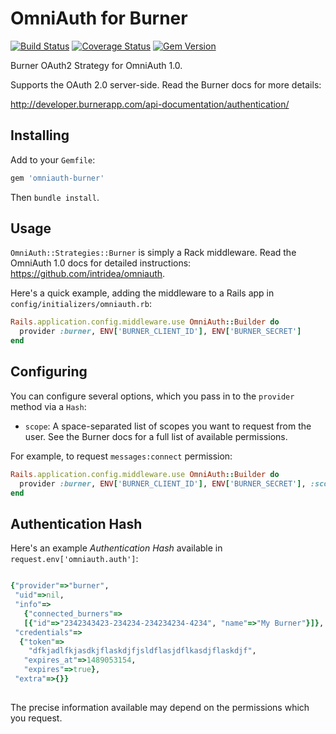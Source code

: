 # OmniAuth for Burner
[![Build Status](https://travis-ci.org/berk/omniauth-burner.png?branch=master)](https://travis-ci.org/berk/omniauth-burner)
[![Coverage Status](https://coveralls.io/repos/berk/omniauth-burner/badge.png?branch=master)](https://coveralls.io/r/berk/omniauth-burner?branch=master)
[![Gem Version](https://badge.fury.io/rb/omniauth-burner.svg)](http://badge.fury.io/rb/omniauth-burner)

Burner OAuth2 Strategy for OmniAuth 1.0.

Supports the OAuth 2.0 server-side. Read the Burner docs for more details: 

http://developer.burnerapp.com/api-documentation/authentication/

## Installing

Add to your `Gemfile`:

```ruby
gem 'omniauth-burner'
```

Then `bundle install`.

## Usage

`OmniAuth::Strategies::Burner` is simply a Rack middleware. Read the OmniAuth 1.0 docs for detailed instructions: https://github.com/intridea/omniauth.

Here's a quick example, adding the middleware to a Rails app in `config/initializers/omniauth.rb`:

```ruby
Rails.application.config.middleware.use OmniAuth::Builder do
  provider :burner, ENV['BURNER_CLIENT_ID'], ENV['BURNER_SECRET']
end
```

## Configuring

You can configure several options, which you pass in to the `provider` method via a `Hash`:

* `scope`: A space-separated list of scopes you want to request from the user. See the Burner docs for a full list of available permissions.

For example, to request `messages:connect` permission:
 
```ruby
Rails.application.config.middleware.use OmniAuth::Builder do
  provider :burner, ENV['BURNER_CLIENT_ID'], ENV['BURNER_SECRET'], :scope => 'messages:connect burners:read'
end
```

## Authentication Hash

Here's an example *Authentication Hash* available in `request.env['omniauth.auth']`:

```ruby

{"provider"=>"burner",
 "uid"=>nil,
 "info"=>
   {"connected_burners"=>
   [{"id"=>"2342343423-234234-234234234-4234", "name"=>"My Burner"}]},
 "credentials"=>
  {"token"=>
    "dfkjadlfkjasdkjflaskdjfjsldflasjdflkasdjflaskdjf",
   "expires_at"=>1489053154,
   "expires"=>true},
 "extra"=>{}}
 
```

The precise information available may depend on the permissions which you request.
